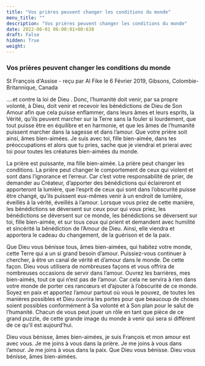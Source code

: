 ```yaml
---
title: "Vos prières peuvent changer les conditions du monde"
menu_title: ""
description: "Vos prières peuvent changer les conditions du monde"
date: 2022-06-01 06:00:01+00:638
draft: False
hidden: True
weight:
---
```

### Vos prières peuvent changer les conditions du monde

St François d'Assise - reçu par Al Fike le 6 Février 2019, Gibsons, Colombie-Britannique, Canada

….et contre la loi de Dieu . Donc, l’humanité doit venir, par sa propre volonté, à Dieu, doit venir et recevoir les bénédictions de Dieu de Son Amour afin que cela puisse enflammer, dans leurs âmes et leurs esprits, la Vérité, qu’ils peuvent marcher sur la Terre sans la fouler si lourdement, que tout puisse être en équilibre et en harmonie, et que les âmes de l’humanité puissent marcher dans la sagesse et dans l’amour. Que votre prière soit ainsi, âmes bien-aimées. Je suis avec toi, fille bien-aimée, dans tes préoccupations et alors que tu pries, sache que je viendrai et prierai avec toi pour toutes les créatures bien-aimées du monde.

La prière est puissante, ma fille bien-aimée. La prière peut changer les conditions. La prière peut changer le comportement de ceux qui violent et sont dans l’ignorance et l’erreur. Car c’est votre responsabilité de prier, de demander au Créateur, d’apporter des bénédictions qui éclaireront et apporteront la lumière, que l’esprit de ceux qui sont dans l’obscurité puisse être changé, qu’ils puissent eux-mêmes venir à un endroit de lumière, éveillés à la vérité, éveillés à l’amour. Lorsque vous priez de cette manière, les bénédictions se déversent sur ceux pour qui vous priez, les bénédictions se déversent sur ce monde, les bénédictions se déversent sur toi, fille bien-aimée, et sur tous ceux qui prient et demandent avec humilité et sincérité la bénédiction de l’Amour de Dieu. Ainsi, elle viendra et apportera le cadeau du changement, de la guérison et de la paix.

Que Dieu vous bénisse tous, âmes bien-aimées, qui habitez votre monde, cette Terre qui a un si grand besoin d’amour. Puissiez-vous continuer à chercher, à être un canal de vérité et d’amour dans le monde. De cette façon. Dieu vous utilisera de nombreuses façons et vous offrira de nombreuses occasions de servir dans l’amour. Ouvrez les barrières, mes bien-aimés, tout ce qui n’est pas de l’amour. Car cela ne servira à rien dans votre monde de porter ces rancœurs et d’ajouter à l’obscurité de ce monde. Soyez en paix et apportez l’amour partout où vous le pouvez, de toutes les manières possibles et Dieu ouvrira les portes pour que beaucoup de choses soient possibles conformément à Sa volonté et à Son plan pour le salut de l’humanité. Chacun de vous peut jouer un rôle en tant que pièce de ce grand puzzle, de cette grande image du monde à venir qui sera si différent de ce qu’il est aujourd’hui.

Dieu vous bénisse, âmes bien-aimées, je suis François et mon amour est avec vous. Je me joins à vous dans la prière. Je me joins à vous dans l’amour. Je me joins à vous dans la paix. Que Dieu vous bénisse. Dieu vous bénisse, âmes bien-aimées.





